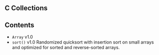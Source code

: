 ## C Collections

## Contents

- `Array` v1.0
- `sort()` v1.0 Randomized quicksort with insertion sort on small arrays and optimized for sorted and reverse-sorted arrays.
